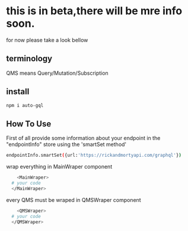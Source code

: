 # this is in beta,there will be mre info soon.

for now please take a look bellow

## terminology

QMS means Query/Mutation/Subscription

## install

```bash
npm i auto-gql
```

## How To Use

First of all provide some information about your endpoint in the "endpointInfo" store using the 'smartSet method'

```bash
endpointInfo.smartSet({url:'https://rickandmortyapi.com/graphql'})
```

wrap everything in MainWraper component

```bash
	<MainWraper>
  # your code
  </MainWraper>
```

every QMS must be wraped in QMSWraper component

```bash
	<QMSWraper>
  # your code
  </QMSWraper>

```
